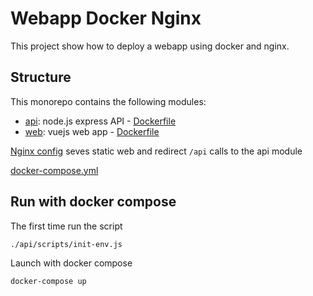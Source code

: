 # Webapp Docker Nginx

This project show how to deploy a webapp using docker and nginx.

## Structure

This monorepo contains the following modules:

- [api](/api): node.js express API - [Dockerfile](/api/Dockerfile)
- [web](/web): vuejs web app - [Dockerfile](/web/Dockerfile)

[Nginx config](/web/nginx/webapp.conf) seves static web and redirect `/api` calls to the api module

[docker-compose.yml](./docker-compose.yml)


## Run with docker compose

The first time run the script

    ./api/scripts/init-env.js

Launch with docker compose 

    docker-compose up
